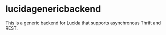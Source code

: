 # lucidagenericbackend
This is a generic backend for Lucida that supports asynchronous Thrift and REST.

